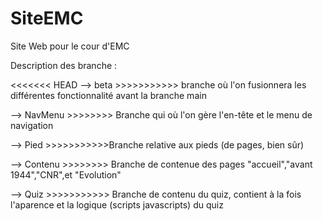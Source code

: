 # SiteEMC
Site Web pour le cour d'EMC

Description des branche : 

<<<<<<< HEAD
--> beta >>>>>>>>>>> branche où l'on fusionnera les différentes fonctionnalité avant la branche main 

--> NavMenu >>>>>>>> Branche qui où l'on gère l'en-tête et le menu de navigation

--> Pied >>>>>>>>>>>Branche relative aux pieds (de pages, bien sûr)

--> Contenu >>>>>>>> Branche de contenue des pages "accueil","avant 1944","CNR",et "Evolution"

--> Quiz >>>>>>>>>>> Branche de contenu du quiz, contient à la fois l'aparence et la logique (scripts javascripts) du quiz